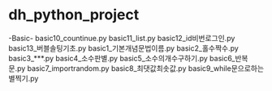 # dh_python_project
-Basic-
  basic10_countinue.py
  basic11_list.py
  basic12_id비번로그인.py
  basic13_버블솔팅기초.py
  basic1_기본개념문법이름.py
  basic2_홀수짝수.py
  basic3_***.py
  basic4_소수판별.py
  basic5_소수의개수구하기.py
  basic6_반복문.py
  basic7_importrandom.py
  basic8_최댓값최솟값.py
  basic9_while문으로하는별찍기.py

